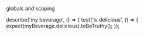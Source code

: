 globals and scoping

describe('my beverage', () => {
  test('is delicious', () => {
    expect(myBeverage.delicious).toBeTruthy();
  });